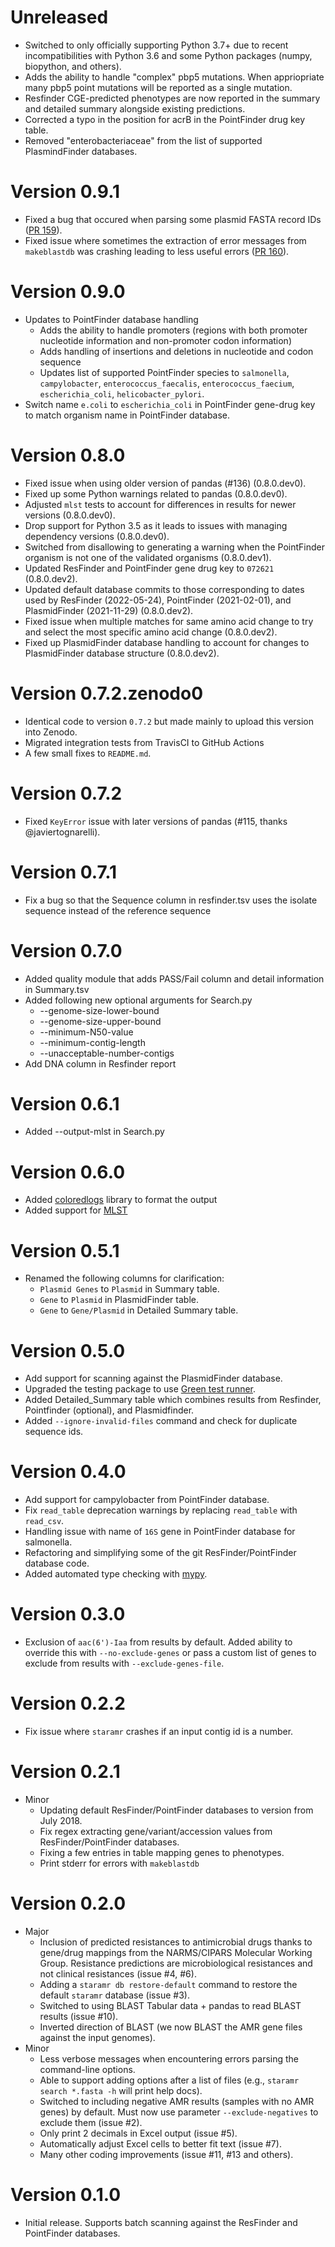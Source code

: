 # Unreleased

* Switched to only officially supporting Python 3.7+ due to recent incompatibilities with Python 3.6 and some Python packages (numpy, biopython, and others).
* Adds the ability to handle "complex" pbp5 mutations. When appriopriate many pbp5 point mutations will be reported as a single mutation.
* Resfinder CGE-predicted phenotypes are now reported in the summary and detailed summary alongside existing predictions.
* Corrected a typo in the position for acrB in the PointFinder drug key table.
* Removed "enterobacteriaceae" from the list of supported PlasmindFinder databases.

# Version 0.9.1

* Fixed a bug that occured when parsing some plasmid FASTA record IDs ([PR 159](https://github.com/phac-nml/staramr/pull/159)).
* Fixed issue where sometimes the extraction of error messages from `makeblastdb` was crashing leading to less useful errors ([PR 160](https://github.com/phac-nml/staramr/pull/160)).

# Version 0.9.0

* Updates to PointFinder database handling
    * Adds the ability to handle promoters (regions with both promoter nucleotide information and non-promoter codon information)
    * Adds handling of insertions and deletions in nucleotide and codon sequence
    * Updates list of supported PointFinder species to `salmonella`, `campylobacter`, `enterococcus_faecalis`, `enterococcus_faecium`, `escherichia_coli`, `helicobacter_pylori`.
* Switch name `e.coli` to `escherichia_coli` in PointFinder gene-drug key to match organism name in PointFinder database.

# Version 0.8.0

* Fixed issue when using older version of pandas (#136) (0.8.0.dev0).
* Fixed up some Python warnings related to pandas (0.8.0.dev0).
* Adjusted `mlst` tests to account for differences in results for newer versions (0.8.0.dev0).
* Drop support for Python 3.5 as it leads to issues with managing dependency versions (0.8.0.dev0).
* Switched from disallowing to generating a warning when the PointFinder organism is not one of the validated organisms (0.8.0.dev1).
* Updated ResFinder and PointFinder gene drug key to `072621` (0.8.0.dev2).
* Updated default database commits to those corresponding to dates used by ResFinder (2022-05-24), PointFinder (2021-02-01), and PlasmidFinder (2021-11-29) (0.8.0.dev2).
* Fixed issue when multiple matches for same amino acid change to try and select the most specific amino acid change (0.8.0.dev2).
* Fixed up PlasmidFinder database handling to account for changes to PlasmidFinder database structure (0.8.0.dev2).

# Version 0.7.2.zenodo0

* Identical code to version `0.7.2` but made mainly to upload this version into Zenodo.
* Migrated integration tests from TravisCI to GitHub Actions
* A few small fixes to `README.md`.

# Version 0.7.2

* Fixed `KeyError` issue with later versions of pandas (#115, thanks @javiertognarelli).

# Version 0.7.1

* Fix a bug so that the Sequence column in resfinder.tsv uses the isolate sequence instead of the reference sequence

# Version 0.7.0

* Added quality module that adds PASS/Fail column and detail information in Summary.tsv
* Added following new optional arguments for Search.py
  - --genome-size-lower-bound
  - --genome-size-upper-bound
  - --minimum-N50-value
  - --minimum-contig-length
  - --unacceptable-number-contigs
* Add DNA column in Resfinder report

# Version 0.6.1

* Added --output-mlst in Search.py

# Version 0.6.0

* Added [coloredlogs](https://pypi.org/project/coloredlogs/) library to format the output
* Added support for [MLST](https://github.com/tseemann/mlst)

# Version 0.5.1

* Renamed the following columns for clarification:
    - `Plasmid Genes` to `Plasmid` in Summary table.
    - `Gene` to `Plasmid` in PlasmidFinder table.
    - `Gene` to `Gene/Plasmid` in Detailed Summary table.

# Version 0.5.0

* Add support for scanning against the PlasmidFinder database.
* Upgraded the testing package to use [Green test runner](https://github.com/CleanCut/green).
* Added Detailed_Summary table which combines results from Resfinder, Pointfinder (optional), and Plasmidfinder.
* Added `--ignore-invalid-files` command and check for duplicate sequence ids.

# Version 0.4.0

* Add support for campylobacter from PointFinder database.
* Fix `read_table` deprecation warnings by replacing `read_table` with `read_csv`.
* Handling issue with name of `16S` gene in PointFinder database for salmonella.
* Refactoring and simplifying some of the git ResFinder/PointFinder database code.
* Added automated type checking with [mypy](https://mypy.readthedocs.io).

# Version 0.3.0

* Exclusion of `aac(6')-Iaa` from results by default. Added ability to override this with `--no-exclude-genes` or pass a custom list of genes to exclude from results with `--exclude-genes-file`.

# Version 0.2.2

* Fix issue where `staramr` crashes if an input contig id is a number.

# Version 0.2.1

* Minor
    * Updating default ResFinder/PointFinder databases to version from July 2018.
    * Fix regex extracting gene/variant/accession values from ResFinder/PointFinder databases.
    * Fixing a few entries in table mapping genes to phenotypes.
    * Print stderr for errors with `makeblastdb`

# Version 0.2.0

* Major
    * Inclusion of predicted resistances to antimicrobial drugs thanks to gene/drug mappings from the NARMS/CIPARS Molecular Working Group. Resistance predictions are microbiological resistances and not clinical resistances (issue #4, #6).
    * Adding a `staramr db restore-default` command to restore the default `staramr` database (issue #3).
    * Switched to using BLAST Tabular data + pandas to read BLAST results (issue #10).
    * Inverted direction of BLAST (we now BLAST the AMR gene files against the input genomes).
* Minor
    * Less verbose messages when encountering errors parsing the command-line options.
    * Able to support adding options after a list of files (e.g., `staramr search *.fasta -h` will print help docs).
    * Switched to including negative AMR results (samples with no AMR genes) by default.  Must now use parameter `--exclude-negatives` to exclude them (issue #2).
    * Only print 2 decimals in Excel output (issue #5).
    * Automatically adjust Excel cells to better fit text (issue #7).
    * Many other coding improvements (issue #11, #13 and others).

# Version 0.1.0

* Initial release.  Supports batch scanning against the ResFinder and PointFinder databases.
